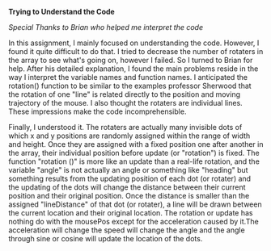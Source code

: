 **Trying to Understand the Code**

*Special Thanks to Brian who helped me interpret the code*

In this assignment, I mainly focused on understanding the code. However, I found it quite difficult to do that. I tried to decrease the number of rotaters in the array to see what's going on, however I failed. So I turned to Brian for help. After his detailed explanation, I found the main problems reside in the way I interpret the variable names and function names. I anticipated the rotation() function to be similar to the examples professor Sherwood that the rotation of one "line" is related directly to the position and moving trajectory of the mouse. I also  thought the rotaters are individual lines. These impressions make the code incomprehensible. 

Finally, I understood it. The rotaters are actually many invisible dots of which x and y positions are randomly assigned within the range of width and height. Once they are assigned with a fixed position one after another in the array, their individual position before update (or "rotation") is fixed. The function "rotation ()" is more like an update than a real-life rotation, and the variable "angle" is not actually an angle or something like "heading" but something results from the updating position of each dot (or rotater) and the updating of the dots will change the distance between their current position and their original position. Once the distance is smaller than the assigned "lineDistance" of that dot (or rotater), a line will be drawn between the current location and their original location. The rotation or update has nothing do with the mousePos except for the acceleration caused by it.The acceleration will change the speed will change the angle and the angle through sine or cosine will update the location of the dots. 
